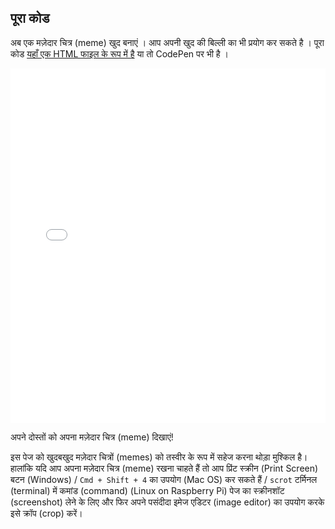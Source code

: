 ## पूरा कोड

अब एक मज़ेदार चित्र (meme) खुद बनाएं । आप अपनी खुद की बिल्ली का भी प्रयोग कर सकते है । पूरा कोड [यहाँ एक HTML फाइल के रूप में है](resources/index.html) या तो CodePen पर भी है । 

<iframe height='567' scrolling='no' title='Cat Meme Generator' src='//codepen.io/rpflaura/embed/NbbveK/?height=567&theme-id=0&default-tab=js,result&embed-version=2' frameborder='no' allowtransparency='true' allowfullscreen='true' style='width: 100%;' mark="crwd-mark">See the Pen <a href='https://codepen.io/rpflaura/pen/NbbveK/'>Cat Meme Generator</a> by Laura Sach (<a href='https://codepen.io/rpflaura'>@rpflaura</a>) on <a href='https://codepen.io'>CodePen</a>.
</iframe>

अपने दोस्तों को अपना मज़ेदार चित्र (meme) दिखाएं!

इस पेज को खुदबखुद मज़ेदार चित्रों (memes) को तस्वीर के रूप में सहेज करना थोड़ा मुश्किल है। हालांकि यदि आप अपना मज़ेदार चित्र (meme) रखना चाहते हैं तो आप प्रिंट स्क्रीन (Print Screen) बटन (Windows) / `Cmd + Shift + 4` का उपयोग (Mac OS) कर सकते हैं / `scrot` टर्मिनल (terminal) में कमांड (command) (Linux on Raspberry Pi) पेज का स्क्रीनशॉट (screenshot) लेने के लिए और फिर अपने पसंदीदा इमेज एडिटर (image editor) का उपयोग करके इसे क्रॉप (crop) करें।

